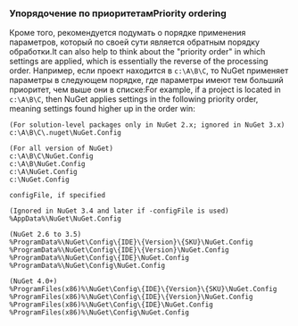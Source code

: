 ### <a name="priority-ordering"></a><span data-ttu-id="ba77d-101">Упорядочение по приоритетам</span><span class="sxs-lookup"><span data-stu-id="ba77d-101">Priority ordering</span></span>

<span data-ttu-id="ba77d-102">Кроме того, рекомендуется подумать о порядке применения параметров, который по своей сути является обратным порядку обработки.</span><span class="sxs-lookup"><span data-stu-id="ba77d-102">It can also help to think about the "priority order" in which settings are applied, which is essentially the reverse of the processing order.</span></span> <span data-ttu-id="ba77d-103">Например, если проект находится в `c:\A\B\C`, то NuGet применяет параметры в следующем порядке, где параметры имеют тем больший приоритет, чем выше они в списке:</span><span class="sxs-lookup"><span data-stu-id="ba77d-103">For example, if a project is located in `c:\A\B\C`, then NuGet applies settings in the following priority order, meaning settings found higher up in the order win:</span></span>

    (For solution-level packages only in NuGet 2.x; ignored in NuGet 3.x)
    c:\A\B\C\.nuget\NuGet.Config

    (For all version of NuGet)
    c:\A\B\C\NuGet.Config
    c:\A\B\NuGet.Config
    c:\A\NuGet.Config
    c:\NuGet.Config

    configFile, if specified

    (Ignored in NuGet 3.4 and later if -configFile is used)
    %AppData%\NuGet\NuGet.Config

    (NuGet 2.6 to 3.5)
    %ProgramData%\NuGet\Config\{IDE}\{Version}\{SKU}\NuGet.Config
    %ProgramData%\NuGet\Config\{IDE}\{Version}\NuGet.Config
    %ProgramData%\NuGet\Config\{IDE}\NuGet.Config
    %ProgramData%\NuGet\Config\NuGet.Config

    (NuGet 4.0+)
    %ProgramFiles(x86)%\NuGet\Config\{IDE}\{Version}\{SKU}\NuGet.Config
    %ProgramFiles(x86)%\NuGet\Config\{IDE}\{Version}\NuGet.Config
    %ProgramFiles(x86)%\NuGet\Config\{IDE}\NuGet.Config
    %ProgramFiles(x86)%\NuGet\Config\NuGet.Config
